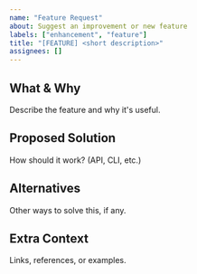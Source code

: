 ```yaml
---
name: "Feature Request"
about: Suggest an improvement or new feature
labels: ["enhancement", "feature"]
title: "[FEATURE] <short description>"
assignees: []
---
```


## What & Why
Describe the feature and why it's useful.

## Proposed Solution
How should it work? (API, CLI, etc.)

## Alternatives
Other ways to solve this, if any.

## Extra Context
Links, references, or examples.
